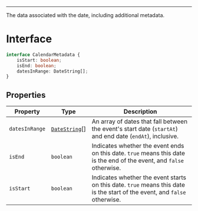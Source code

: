 
***

The data associated with the date, including additional metadata.

# Interface
```ts
interface CalendarMetadata {
    isStart: boolean;
    isEnd: boolean;
    datesInRange: DateString[];
}
```

## Properties

| Property | Type | Description |
| ------ | ------ | ------ |
| `datesInRange` | [`DateString`](DateString.md)[] | An array of dates that fall between the event's start date (`startAt`) and end date (`endAt`), inclusive. |
| `isEnd` | `boolean` | Indicates whether the event ends on this date. `true` means this date is the end of the event, and `false` otherwise. |
| `isStart` | `boolean` | Indicates whether the event starts on this date. `true` means this date is the start of the event, and `false` otherwise. |
